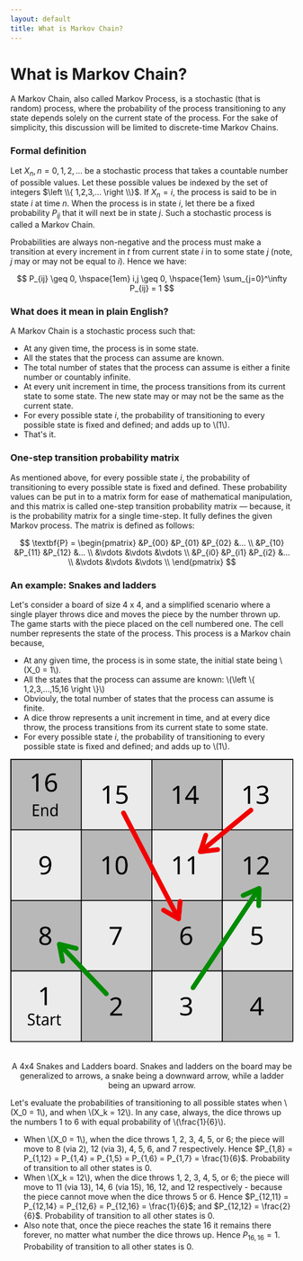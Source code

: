 ```yaml
---
layout: default
title: What is Markov Chain? 
---
```


# What is Markov Chain?

A Markov Chain, also called Markov Process, is a stochastic (that is random) process, where the probability of the process transitioning to any state depends solely on the current state of the process. For the sake of simplicity, this discussion will be limited to discrete-time Markov Chains.

### Formal definition
Let $X_n, n=0,1,2,...$ be a  stochastic process that takes a countable number of possible values. Let these possible values be indexed by the set of integers $\left \\{ 1,2,3,... \right \\}$. If $X_{n}=i$, the process is said to be in state $i$ at time $n$. When the process is in state $i$, let there be a fixed probability $P_{ij}$ that it will next be in state $j$. Such a stochastic process is called a Markov Chain.

Probabilities are always non-negative and the process must make a transition at every increment in $t$ from current state $i$ in to some state $j$ (note, $j$ may or may not be equal to $i$). Hence we have:

<div align="center">
$$ P_{ij} \geq 0, \hspace{1em} i,j \geq 0, \hspace{1em} \sum_{j=0}^\infty P_{ij} = 1 $$
</div>

### What does it mean in plain English?
A Markov Chain is a stochastic process such that:
- At any given time, the process is in some state.
- All the states that the process can assume are known.
- The total number of states that the process can assume is either a finite number or countably infinite.
- At every unit increment in time, the process transitions from its current state to some state. The new state may or may not be the same as the current state.
- For every possible state $i$, the probability of transitioning to every possible state is fixed and defined; and adds up to \\(1\\).
- That's it.


### One-step transition probability matrix
As mentioned above, for every possible state $i$, the probability of transitioning to every possible state is fixed and defined. These probability values can be put in to a matrix form for ease of mathematical manipulation, and this matrix is called one-step transition probability matrix &mdash; because, it is the probability matrix for a single time-step. It fully defines the given Markov process. The matrix is defined as follows:

<div align="center">
$$ \textbf{P} = \begin{pmatrix}
 &P_{00}  &P_{01}  &P_{02}  &... \\
 &P_{10}  &P_{11}  &P_{12}  &... \\
 &\vdots  &\vdots  &\vdots \\
 &P_{i0}  &P_{i1}  &P_{i2}  &... \\
 &\vdots  &\vdots  &\vdots \\
\end{pmatrix}
$$
</div>

### An example: Snakes and ladders
Let's consider a board of size 4 x 4, and a simplified scenario where a single player throws dice and moves the piece by the number thrown up. The game starts with the piece placed on the cell numbered one. The cell number represents the state of the process. This process is a Markov chain because,
- At any given time, the process is in some state, the initial state being \\(X_0 = 1\\).
- All the states that the process can assume are known: \\(\left \\{ 1,2,3,...,15,16 \right \\}\\)
- Obviouly, the total number of states that the process can assume is finite.
- A dice throw represents a unit increment in time, and at every dice throw, the process transitions from its current state to some state.
- For every possible state $i$, the probability of transitioning to every possible state is fixed and defined; and adds up to \\(1\\).

<div align="center">
 <p>
  <img src="/assets/svg/Snake-Ladder.svg" alt="A 4x4 Snakes and Ladders board">
  <br></br>
  <div id="grey">A 4x4 Snakes and Ladders board. Snakes and ladders on the board may be generalized to arrows, a snake being a downward arrow, while a ladder being an upward arrow.</div>
 </p>
</div>

Let's evaluate the probabilities of transitioning to all possible states when \\(X_0 = 1\\), and when \\(X_k = 12\\). In any case, always, the dice throws up the numbers 1 to 6 with equal probability of \\(\frac{1}{6}\\).
- When \\(X_0 = 1\\), when the dice throws 1, 2, 3, 4, 5, or 6; the piece will move to 8 (via 2), 12 (via 3), 4, 5, 6, and 7 respectively. Hence $P_{1,8} = P_{1,12} = P_{1,4} = P_{1,5} = P_{1,6} = P_{1,7} = \frac{1}{6}$. Probability of transition to all other states is 0.
- When \\(X_k = 12\\), when the dice throws 1, 2, 3, 4, 5, or 6; the piece will move to 11 (via 13), 14, 6 (via 15), 16, 12, and 12 respectively - because the piece cannot move when the dice throws 5 or 6. Hence $P_{12,11} = P_{12,14} = P_{12,6} = P_{12,16} = \frac{1}{6}$; and $P_{12,12} = \frac{2}{6}$. Probability of transition to all other states is 0.
- Also note that, once the piece reaches the state 16 it remains there forever, no matter what number the dice throws up. Hence $P_{16,16} = 1$. Probability of transition to all other states is 0.


